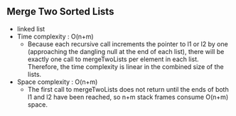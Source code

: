 ## Merge Two Sorted Lists

* linked list
* Time complexity : O(n+m)
    * Because each recursive call increments the pointer to l1 or l2 by one (approaching the dangling null at the end of each list), there will be exactly one call to mergeTwoLists per element in each list. Therefore, the time complexity is linear in the combined size of the lists.
* Space complexity : O(n+m)
    * The first call to mergeTwoLists does not return until the ends of both l1 and l2 have been reached, so n+m stack frames consume O(n+m) space.

